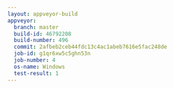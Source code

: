 ```yaml
---
layout: appveyor-build
appveyor:
  branch: master
  build-id: 46792208
  build-number: 496
  commit: 2afbeb2ceb44fdc13c4ac1abeb7616e5fac248de
  job-id: g1qr6xw5c5ghn53n
  job-number: 4
  os-name: Windows
  test-result: 1
---
```

